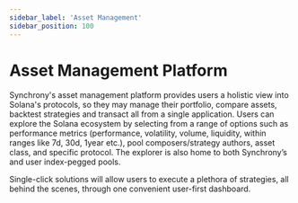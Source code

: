 ```yaml
---
sidebar_label: 'Asset Management'
sidebar_position: 100
---
```


# Asset Management Platform
Synchrony's asset management platform provides users a holistic view into Solana's protocols, so they may manage their portfolio, compare assets, backtest strategies and transact all from a single application. Users can explore the Solana ecosystem by selecting from a range of options such as performance metrics (performance, volatility, volume, liquidity, within ranges like 7d, 30d, 1year etc.), pool composers/strategy authors, asset class, and specific protocol.
The explorer is also home to both Synchrony’s and user index-pegged pools.
‌
 
 
Single-click solutions will allow users to execute a plethora of strategies, all behind the scenes, through one convenient user-first dashboard.
‌
